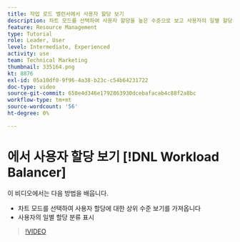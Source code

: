 ```yaml
---
title: 작업 로드 밸런서에서 사용자 할당 보기
description: 차트 모드를 선택하여 사용자 할당을 높은 수준으로 보고 사용자의 일별 할당 분류를 표시하는 방법을 알아봅니다.
feature: Resource Management
type: Tutorial
role: Leader, User
level: Intermediate, Experienced
activity: use
team: Technical Marketing
thumbnail: 335164.png
kt: 8876
exl-id: 05a10df0-9f96-4a38-b23c-c54b64231722
doc-type: video
source-git-commit: 650e4d346e1792863930dcebafacab4c88f2a8bc
workflow-type: tm+mt
source-wordcount: '56'
ht-degree: 0%

---
```


# 에서 사용자 할당 보기 [!DNL Workload Balancer]

이 비디오에서는 다음 방법을 배웁니다.

* 차트 모드를 선택하여 사용자 할당에 대한 상위 수준 보기를 가져옵니다
* 사용자의 일별 할당 분류 표시

>[!VIDEO](https://video.tv.adobe.com/v/335164/?quality=12&learn=on)
